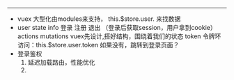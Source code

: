 <!-- # vue-chart-demo

> A Vue.js project

## Build Setup

``` bash
# install dependencies
npm install

# serve with hot reload at localhost:8080
npm run dev

# build for production with minification
npm run build

# build for production and view the bundle analyzer report
npm run build --report
```

For a detailed explanation on how things work, check out the [guide](http://vuejs-templates.github.io/webpack/) and [docs for vue-loader](http://vuejs.github.io/vue-loader). -->


----------------------------------------------------------------------------------------------------------------

- vuex 大型化由modules来支持，
  this.$store.user.     来找数据
- user
  state        info 登录 注册 退出 （登录后获取session，用户拿到cookie）
  actions
  mutations
  vuex先设计,搭好结构，围绕着我们的状态
  token 令牌环 访问：this.$store.user.token 如果没有，跳转到登录页面？
- 登录鉴权
  1. 延迟加载路由，性能优化
  2. 
